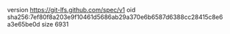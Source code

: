 version https://git-lfs.github.com/spec/v1
oid sha256:7ef80f8a203e9f10461d5686ab29a370e6b6587d6388cc28415c8e6a3e65be0d
size 6931

